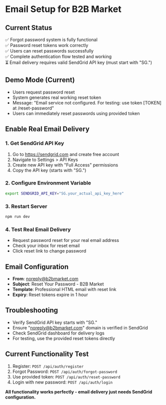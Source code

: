 # Email Setup for B2B Market

## Current Status
✅ Forgot password system is fully functional  
✅ Password reset tokens work correctly  
✅ Users can reset passwords successfully  
✅ Complete authentication flow tested and working  
⏳ Email delivery requires valid SendGrid API key (must start with "SG.")  

## Demo Mode (Current)
- Users request password reset
- System generates real working reset token
- Message: "Email service not configured. For testing: use token [TOKEN] at /reset-password"
- Users can immediately reset passwords using provided token

## Enable Real Email Delivery

### 1. Get SendGrid API Key
1. Go to https://sendgrid.com and create free account
2. Navigate to Settings > API Keys
3. Create new API key with "Full Access" permissions
4. Copy the API key (starts with "SG.")

### 2. Configure Environment Variable
```bash
export SENDGRID_API_KEY="SG.your_actual_api_key_here"
```

### 3. Restart Server
```bash
npm run dev
```

### 4. Test Real Email Delivery
- Request password reset for your real email address
- Check your inbox for reset email
- Click reset link to change password

## Email Configuration
- **From**: noreply@b2bmarket.com
- **Subject**: Reset Your Password - B2B Market
- **Template**: Professional HTML email with reset link
- **Expiry**: Reset tokens expire in 1 hour

## Troubleshooting
- Verify SendGrid API key starts with "SG."
- Ensure "noreply@b2bmarket.com" domain is verified in SendGrid
- Check SendGrid dashboard for delivery logs
- For testing, use the provided reset tokens directly

## Current Functionality Test
1. Register: `POST /api/auth/register`
2. Forgot Password: `POST /api/auth/forgot-password`
3. Use provided token: `POST /api/auth/reset-password`
4. Login with new password: `POST /api/auth/login`

**All functionality works perfectly - email delivery just needs SendGrid configuration.**
